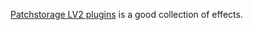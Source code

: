 [Patchstorage LV2 plugins](https://patchstorage.com/platform/lv2-plugins/) is a good collection of effects.
